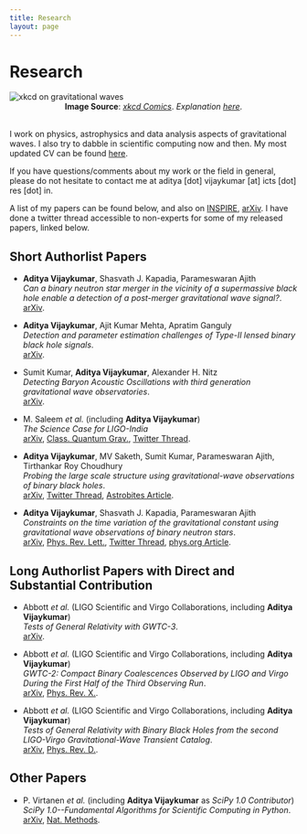 ```yaml
---
title: Research
layout: page
---
```

# Research

<img src="https://imgs.xkcd.com/comics/gravitational_waves.png" alt="xkcd on gravitational waves">
<div style="text-align:center"><span><b>Image Source</b>: <a href="https://xkcd.com/1642/"><i>xkcd Comics</i></a>. <i>Explanation <a href="https://www.explainxkcd.com/wiki/index.php/1642:_Gravitational_Waves">here</a></i>.</span></div>

<br/>

I work on physics, astrophysics and data analysis aspects of gravitational waves. I also try to dabble in scientific computing now and then. My most updated CV can be found [here](https://github.com/adivijaykumar/resume/blob/master/resume.pdf).

If you have questions/comments about my work or the field in general, please do not hesitate to contact me at aditya [dot] vijaykumar [at] icts [dot] res [dot] in.

A list of my papers can be found below, and also on [INSPIRE](https://inspirehep.net/literature?sort=mostrecent&size=25&page=1&q=a%20A.Vijaykumar.1%20&ui-citation-summary=true), [arXiv](https://arxiv.org/a/vijaykumar_a_1.html). I have done a twitter thread accessible to non-experts for some of my released papers, linked below.

## Short Authorlist Papers

- **Aditya Vijaykumar**, Shasvath J. Kapadia, Parameswaran Ajith  
	*Can a binary neutron star merger in the vicinity of a supermassive black hole enable a detection of a post-merger gravitational wave signal?*.  
	[arXiv](https://arxiv.org/abs/2202.08673).

- **Aditya Vijaykumar**, Ajit Kumar Mehta, Apratim Ganguly  
	*Detection and parameter estimation challenges of Type-II lensed binary black hole signals*.  
	[arXiv](https://arxiv.org/abs/2202.06334).

- Sumit Kumar, **Aditya Vijaykumar**, Alexander H. Nitz  
	*Detecting Baryon Acoustic Oscillations with third generation gravitational wave observatories*.  
	[arXiv](https://arxiv.org/abs/2110.06152).


- M. Saleem *et al.* (including **Aditya Vijaykumar**)  
	*The Science Case for LIGO-India*  
	[arXiv](https://arxiv.org/abs/2105.01716), [Class. Quantum Grav.](https://iopscience.iop.org/article/10.1088/1361-6382/ac3b99), [Twitter Thread](https://twitter.com/alsogoesbyV/status/1390167066372501512?s=20).

- **Aditya Vijaykumar**, MV Saketh, Sumit Kumar, Parameswaran Ajith, Tirthankar Roy Choudhury  
	*Probing the large scale structure using gravitational-wave observations of binary black holes*.  
	[arXiv](https://arxiv.org/abs/2005.01111), [Twitter Thread](https://twitter.com/alsogoesbyV/status/1257520110853476358), [Astrobites Article](https://astrobites.org/2020/05/07/binary-black-holes-tangled-up-in-the-cosmic-web/).

- **Aditya Vijaykumar**, Shasvath J. Kapadia, Parameswaran Ajith  
	*Constraints on the time variation of the gravitational constant using gravitational wave observations of binary neutron stars*.  
	[arXiv](https://arxiv.org/abs/2003.12832), [Phys. Rev. Lett.](https://journals.aps.org/prl/abstract/10.1103/PhysRevLett.126.141104), [Twitter Thread](https://twitter.com/alsogoesbyV/status/1244833975920513024), [phys.org Article](https://phys.org/news/2021-05-constraints-variation-gravitational-constant.html).

## Long Authorlist Papers with Direct and Substantial Contribution

- Abbott *et al.* (LIGO Scientific and Virgo Collaborations, including **Aditya Vijaykumar**)  
    *Tests of General Relativity with GWTC-3*.  
    [arXiv](https://arxiv.org/abs/2112.06861).

- Abbott *et al.* (LIGO Scientific and Virgo Collaborations, including **Aditya Vijaykumar**)  
    *GWTC-2: Compact Binary Coalescences Observed by LIGO and Virgo During the First Half of the Third Observing Run*.  
    [arXiv](https://arxiv.org/abs/2010.14527), [Phys. Rev. X.](https://journals.aps.org/prx/abstract/10.1103/PhysRevX.11.021053).

- Abbott *et al.* (LIGO Scientific and Virgo Collaborations, including **Aditya Vijaykumar**)  
    *Tests of General Relativity with Binary Black Holes from the second LIGO-Virgo Gravitational-Wave Transient Catalog*.  
    [arXiv](https://arxiv.org/abs/2010.14529), [Phys. Rev. D.](https://journals.aps.org/prd/abstract/10.1103/PhysRevD.103.122002).

## Other Papers

- P. Virtanen *et al.* (including **Aditya Vijaykumar** as *SciPy 1.0 Contributor*)  
 	*SciPy 1.0--Fundamental Algorithms for Scientific Computing in Python*.  
	[arXiv](https://arxiv.org/abs/1907.10121), [Nat. Methods](https://www.nature.com/articles/s41592-019-0686-2).